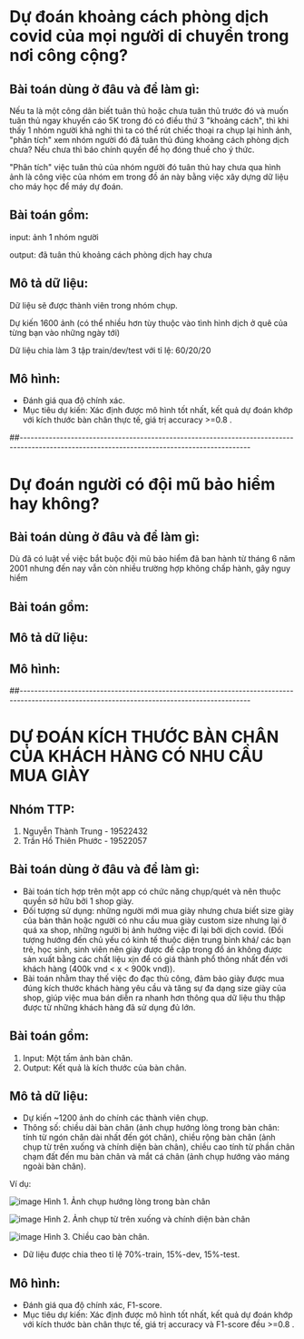 # **Dự đoán khoảng cách phòng dịch covid của mọi người di chuyển trong nơi công cộng?**

## Bài toán dùng ở đâu và để làm gì:

Nếu ta là một công dân biết tuân thủ hoặc chưa tuân thủ trước đó và muốn tuân thủ ngay khuyến cáo 5K trong đó có điều thứ 3 "khoảng cách", thì khi 
thấy 1 nhóm người khả nghi thì ta có thể rút chiếc thoại ra chụp lại hình ảnh, "phân tích" xem nhóm người đó đã tuân thủ đúng khoảng cách phòng dịch
chưa? Nếu chưa thì báo chính quyền để họ đóng thuế cho ý thức. 

"Phân tích" việc tuân thủ của nhóm người đó tuân thủ hay chưa qua hình ảnh là công việc của nhóm em trong đồ án này bằng việc xây dựng dữ liệu cho máy học
để máy dự đoán.

## Bài toán gồm:
input: ảnh 1 nhóm người 

output: đã tuân thủ khoảng cách phòng dịch hay chưa

## Mô tả dữ liệu:

Dữ liệu sẽ được thành viên trong nhóm chụp.

Dự kiến 1600 ảnh (có thể nhiều hơn tùy thuộc vào tình hình dịch ở quê của từng bạn vào những ngày tới)

Dữ liệu chia làm 3 tập train/dev/test với tỉ lệ: 60/20/20

## Mô hình: 
- Đánh giá qua độ chính xác.
- Mục tiêu dự kiến: Xác định được mô hình tốt nhất, kết quả dự đoán khớp với kích thước bàn chân thực tế, giá trị accuracy >=0.8 .



##---------------------------------------------------------------------------------------------------------------------------------------------

# **Dự đoán người có đội mũ bảo hiểm hay không?**

## Bài toán dùng ở đâu và để làm gì:

Dù đã có luật về việc bắt buộc đội mũ bảo hiểm đã ban hành từ tháng 6 năm 2001 nhưng đến nay vẫn còn nhiều trường hợp không chấp hành, gây nguy hiểm 

## Bài toán gồm:

## Mô tả dữ liệu:

## Mô hình:



##---------------------------------------------------------------------------------------------------------------------------------------------
# **DỰ ĐOÁN KÍCH THƯỚC BÀN CHÂN CỦA KHÁCH HÀNG CÓ NHU CẦU MUA GIÀY**

## Nhóm TTP:

1. Nguyễn Thành Trung - 19522432
2. Trần Hồ Thiên Phước - 19522057

## Bài toán dùng ở đâu và để làm gì:
- Bài toán tích hợp trên một app có chức năng chụp/quét và nên thuộc quyền sở hữu bởi 1 shop giày.
- Đối tượng sử dụng: những người mới mua giày nhưng chưa biết size giày của bản thân hoặc người có nhu cầu mua giày custom size nhưng lại ở quá xa shop, những người bị ảnh hưởng việc đi lại bởi dịch covid. (Đối tượng hướng đến chủ yếu có kinh tế thuộc diện trung bình khá/ các bạn trẻ, học sinh, sinh viên nên giày được đề cập trong đồ án không được sản xuất bằng các chất liệu xịn để có giá thành phổ thông nhất đến với khách hàng (400k vnd < x < 900k vnd)).
- Bài toán nhằm thay thế việc đo đạc thủ công, đảm bảo giày được mua đúng kích thước khách hàng yêu cầu và tăng sự đa dạng size giày của shop, giúp việc mua bán diễn ra nhanh hơn thông qua dữ liệu thu thập được từ những khách hàng đã sử dụng đủ lớn.

## Bài toán gồm:

1. Input: Một tấm ảnh bàn chân.
2. Output: Kết quả là kích thước của bàn chân.

## Mô tả dữ liệu:

- Dự kiến ~1200 ảnh do chính các thành viên chụp.
- Thông số: chiều dài bàn chân (ảnh chụp hướng lòng trong bàn chân: tính từ ngón chân dài nhất đến gót chân), chiều rộng bàn chân (ảnh chụp từ trên xuống và chính diện bàn chân), chiều cao tính từ phần chân chạm đất đến mu bàn chân và mắt cá chân (ảnh chụp hướng vào máng ngoài bàn chân).

Ví dụ:

![image](https://user-images.githubusercontent.com/76487372/147374872-098a8803-adab-4dac-a44e-8504484ca8c1.png)
                            Hình 1. Ảnh chụp hướng lòng trong bàn chân


![image](https://user-images.githubusercontent.com/76487372/147374916-c5adc8f4-fd58-47c0-ad71-66d21be76cad.png)
                            Hình 2. Ảnh chụp từ trên xuống và chính diện bàn chân


![image](https://user-images.githubusercontent.com/76487372/147374947-ad2148e7-78f0-44e9-aead-62d82e5bdfd8.png)
                            Hình 3. Chiều cao bàn chân.


- Dữ liệu được chia theo tỉ lệ 70%-train, 15%-dev, 15%-test.

## Mô hình:

- Đánh giá qua độ chính xác, F1-score.
- Mục tiêu dự kiến: Xác định được mô hình tốt nhất, kết quả dự đoán khớp với kích thước bàn chân thực tế, giá trị accuracy và F1-score đều >=0.8 .



